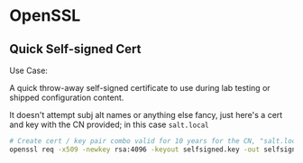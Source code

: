 # OpenSSL


## Quick Self-signed Cert

Use Case:

A quick throw-away self-signed certificate to use during lab testing or shipped configuration content.

It doesn't attempt subj alt names or anything else fancy, just here's a cert and key with the CN provided; in this case `salt.local`

```bash
# Create cert / key pair combo valid for 10 years for the CN, "salt.local"
openssl req -x509 -newkey rsa:4096 -keyout selfsigned.key -out selfsigned.crt -sha256 -days 3650 -nodes -subj '/C=US/ST=Colorado/L=Denver/O=TKC Labs/OU=InfraTesting/CN=salt.local'
```